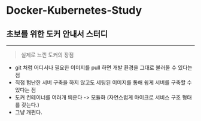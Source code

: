 # Docker-Kubernetes-Study

## 초보를 위한 도커 안내서 스터디

---

> 실제로 느낀 도커의 장점
- git 처럼 어디서나 필요한 이미지를 pull 하면 개발 환경을 그대로 불러올 수 있다는 점
- 직접 험난한 서버 구축을 하지 않고도 세팅된 이미지를 통해 쉽게 서버를 구축할 수 있다는 점
- 도커 컨테이너를 여러개 띄운다 -> 모듈화 (자연스럽게 마이크로 서비스 구조 형태를 갖는다.)
- 그냥 개쩐다.